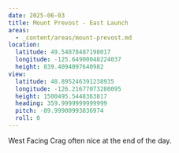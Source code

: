 ```yaml
---
date: 2025-06-03
title: Mount Prevost - East Launch
areas:
  - _content/areas/mount-prevost.md
location:
  latitude: 49.54878487198017
  longitude: -125.64900048224037
  height: 839.4094097640982
view:
  latitude: 48.895246391238935
  longitude: -126.21677073280095
  height: 1500495.5448363817
  heading: 359.9999999999999
  pitch: -89.99900993836974
  roll: 0
---
```

West Facing Crag often nice at the end of the day.